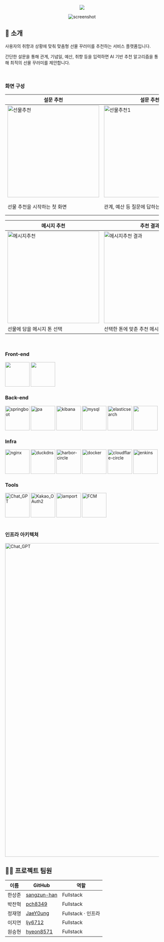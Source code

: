<div align="center">


[<img src="https://img.shields.io/badge/프로젝트 기간-2025.07.25~2025.07.31-fab2ac?style=flat&logo=&logoColor=white" />]()

<!-- logo -->
![screenshot](https://github.com/user-attachments/assets/f69214cd-5088-486d-bb5e-1e789b59c627)
</div>

## 📝 소개

사용자의 취향과 상황에 맞춰 맞춤형 선물 꾸러미를 추천하는 서비스 플랫폼입니다.

간단한 설문을 통해 관계, 기념일, 예산, 취향 등을 입력하면 AI 기반 추천 알고리즘을 통해 최적의 선물 꾸러미를 제안합니다.

<br />

### 화면 구성


| 설문 추천 | 설문 추천 | 추천 결과 |
| ------- | ------- | ------- |
| <img width="300" alt="선물추천" src="https://github.com/user-attachments/assets/8382fc0e-6df7-48b9-94bd-7eb83284fb01" /> | <img width="300" alt="선물추천1" src="https://github.com/user-attachments/assets/b1eaad91-d9ee-4955-90d3-eb901d2a3af4" />  | <img width="300" alt="선물추천결과" src="https://github.com/user-attachments/assets/a736585e-1041-48bb-bd76-54c7041807e3" />
| 선물 추천을 시작하는 첫 화면 | 관계, 예산 등 질문에 답하는 설문 화면 | 설문 결과로 맞춤 선물 꾸러미를 보여주는 화면 |

| 메시지 추천 | 추천 결과 |
| ------- | ------- |
| <img width="300" alt="메시지추천" src="https://github.com/user-attachments/assets/c26d632c-5069-498a-8bdb-9388c1b206c5" /> | <img width="300" alt="메시지추천 결과" src="https://github.com/user-attachments/assets/de9df99b-9420-4ec0-b02a-d5c2cc920643" />
| 선물에 담을 메시지 톤 선택 | 선택한 톤에 맞춘 추천 메시지 표시 |

<br />

### Front-end

<div>
  
<img src="https://github.com/user-attachments/assets/4954e980-c5d0-426a-829e-c85ddf88cba8" width=80 />
<img src="https://github.com/user-attachments/assets/ee0e05ce-bd0d-4d66-a931-d470495adaf1" width=80/>

</div>

### Back-end

<div>
<img width="80" alt="springboot" src="https://github.com/user-attachments/assets/9cf606c8-05b8-4073-9e79-a64d3ba41ca8" />
<img width="80" alt="jpa" src="https://github.com/user-attachments/assets/66108e2c-85cc-44d1-a041-28f700fa458c" />
<img width="80" alt="kibana" src="https://github.com/user-attachments/assets/3edbd1ad-3366-4f08-845f-763fbbd7238c" />
<img width="80" alt="mysql" src="https://github.com/user-attachments/assets/ea75f72a-8e79-47f7-ac27-c6102d880a7c" />
<img width="80" alt="elasticsearch" src="https://github.com/user-attachments/assets/7900d7b7-27c2-45a9-bfa3-ca9a8ab5e953" />
<img width="80: alt="springsecurity" src="https://github.com/user-attachments/assets/a3523750-3215-4dbf-8c9a-9abcca54c87f" />

</div>

### Infra

<div>
<img width="80" alt="nginx" src="https://github.com/user-attachments/assets/76d2ecf4-b428-44ff-a6dd-35dd9f82b1d0" />
<img width="80" alt="duckdns" src="https://github.com/user-attachments/assets/263a861a-4f91-437e-81ec-96dd272bf062" />
<img width="80" alt="harbor-circle" src="https://github.com/user-attachments/assets/dcc946f9-3ada-4fa3-9d06-42a2835a5dd4" />
<img width="80" alt="docker" src="https://github.com/user-attachments/assets/42917b90-45fe-4226-bb4d-471e11a46306" />
<img width="80" alt="cloudflare-circle" src="https://github.com/user-attachments/assets/aeebe3c4-6577-4406-8fef-05a2e54f0ddf" />
<img width="80" alt="jenkins" src="https://github.com/user-attachments/assets/0019a936-a17f-4f5e-8fc0-0fc90d6b7a34" />
</div>

### Tools

<div>
<img width="80" height="80" alt="Chat_GPT" src="https://github.com/user-attachments/assets/37ad2922-9900-469c-a3f4-a79a582228fd" />
<img width="80" height="80" alt="Kakao_OAuth2" src="https://github.com/user-attachments/assets/5c1ffe71-b5fd-4621-8931-a94aae498654" />
<img width="80" height="80" alt="iamport" src="https://github.com/user-attachments/assets/35f32049-4572-4c14-8738-df0404405a8d" />
<img width="80" height="80" alt="FCM" src="https://github.com/user-attachments/assets/6a3ccb9f-9cd2-47de-94e1-4eca0c2c4b33" />

</div>

<br />

### 인프라 아키텍쳐
<img width="1024" alt="Chat_GPT" src="https://github.com/user-attachments/assets/9be4d07c-bcdf-4943-a8d0-db6d8b2b0eb7" />

<br />

## 💁‍♂️ 프로젝트 팀원

| 이름 | GitHub | 역할 |
|------|--------|------|
| 한상준 | [sangzun-han](https://github.com/sangzun-han) | Fullstack |
| 박찬혁 | [pch8349](https://github.com/pch8349) | Fullstack |
| 정재영 | [JaeY0ung](https://github.com/JaeY0ung) | Fullstack · 인프라 |
| 이지연 | [ljy6712](https://github.com/ljy6712) | Fullstack |
| 원승현 | [hyeon8571](https://github.com/hyeon8571) | Fullstack |


